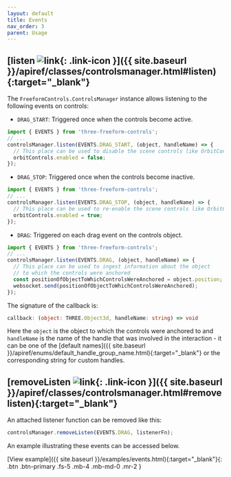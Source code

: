 ```yaml
---
layout: default
title: Events
nav_order: 3
parent: Usage
---
```


## [listen ![link](https://img.icons8.com/ios/24/000000/external-link.png){: .link-icon }]({{ site.baseurl }}/apiref/classes/controlsmanager.html#listen){:target="_blank"}

The `FreeformControls.ControlsManager` instance allows listening to the following events on controls:

- `DRAG_START`: Triggered once when the controls become active.

```js
import { EVENTS } from 'three-freeform-controls';
// ...
controlsManager.listen(EVENTS.DRAG_START, (object, handleName) => {
  // This place can be used to disable the scene controls like OrbitControls
  orbitControls.enabled = false;
});
```

- `DRAG_STOP`: Triggered once when the controls become inactive.

```js
import { EVENTS } from 'three-freeform-controls';
// ...
controlsManager.listen(EVENTS.DRAG_STOP, (object, handleName) => {
  // This place can be used to re-enable the scene controls like OrbitControls
  orbitControls.enabled = true;
});
```

- `DRAG`: Triggered on each drag event on the controls object.

```js
import { EVENTS } from 'three-freeform-controls';
// ...
controlsManager.listen(EVENTS.DRAG, (object, handleName) => {
  // This place can be used to ingest information about the object
  // to which the controls were anchored
  const positionOfObjectToWhichControlsWereAnchored = object.position;
  websocket.send(positionOfObjectToWhichControlsWereAnchored);
});
```

The signature of the callback is:

```ts
callback: (object: THREE.Object3d, handleName: string) => void
```

Here the `object` is the object to which the controls were anchored to and `handleName` is the name of the handle
that was involved in the interaction - it can be one of the [default names]({{ site.baseurl }}/apiref/enums/default_handle_group_name.html){:target="_blank"}
or the corresponding string for custom handles.

## [removeListen ![link](https://img.icons8.com/ios/24/000000/external-link.png){: .link-icon }]({{ site.baseurl }}/apiref/classes/controlsmanager.html#removelisten){:target="_blank"}

An attached listener function can be removed like this:

```js
controlsManager.removeListen(EVENTS.DRAG, listenerFn);
```

An example illustrating these events can be accessed below.

[View example]({{ site.baseurl }}/examples/events.html){:target="_blank"}{: .btn .btn-primary .fs-5 .mb-4 .mb-md-0 .mr-2 }
